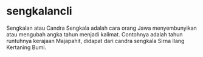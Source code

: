 
# sengkalancli

Sengkalan atau Candra Sengkala adalah cara orang Jawa menyembunyikan atau mengubah angka tahun menjadi kalimat. Contohnya adalah tahun runtuhnya kerajaan Majapahit, didapat dari candra sengkala Sirna Ilang Kertaning Bumi.
